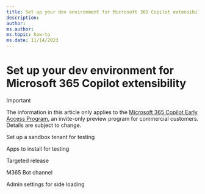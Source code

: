 ```yaml
---
title: Set up your dev environment for Microsoft 365 Copilot extensibility
description: 
author: 
ms.author:
ms.topic: how-to
ms.date: 11/14/2023
---
```


# Set up your dev environment for Microsoft 365 Copilot extensibility

> [!IMPORTANT]
> The information in this article only applies to the [Microsoft 365 Copilot Early Access Program](https://www.microsoft.com/microsoft-365/blog/2023/05/09/introducing-the-microsoft-365-copilot-early-access-program-and-new-capabilities-in-copilot/), an invite-only preview program for commercial customers. Details are subject to change.

Set up a sandbox tenant for testing

Apps to install for testing

Targeted release

M365 Bot channel

Admin settings for side loading
